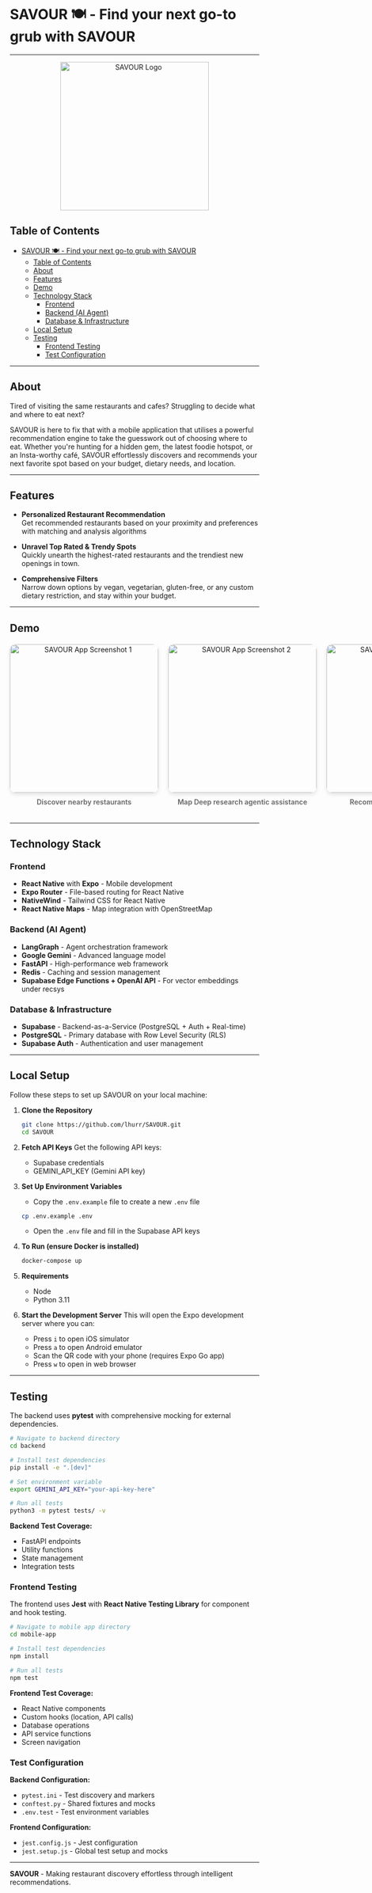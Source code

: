 # SAVOUR 🍽️ - Find your next go-to grub with SAVOUR

---

<div align="center">
  <img src="./assets/README.png" alt="SAVOUR Logo" width="300" />
</div>

## Table of Contents

- [SAVOUR 🍽️ - Find your next go-to grub with SAVOUR](#savour-️---find-your-next-go-to-grub-with-savour)
  - [Table of Contents](#table-of-contents)
  - [About](#about)
  - [Features](#features)
  - [Demo](#demo)
  - [Technology Stack](#technology-stack)
    - [Frontend](#frontend)
    - [Backend (AI Agent)](#backend-ai-agent)
    - [Database \& Infrastructure](#database--infrastructure)
  - [Local Setup](#local-setup)
  - [Testing](#testing)
    - [Frontend Testing](#frontend-testing)
    - [Test Configuration](#test-configuration)

---

## About

Tired of visiting the same restaurants and cafes? Struggling to decide what and where to eat next?

SAVOUR is here to fix that with a mobile application that utilises a powerful recommendation engine to take the guesswork out of choosing where to eat. Whether you're hunting for a hidden gem, the latest foodie hotspot, or an Insta-worthy café, SAVOUR effortlessly discovers and recommends your next favorite spot based on your budget, dietary needs, and location.

---

## Features

- **Personalized Restaurant Recommendation**  
  Get recommended restaurants based on your proximity and preferences with matching and analysis algorithms

- **Unravel Top Rated & Trendy Spots**  
  Quickly unearth the highest-rated restaurants and the trendiest new openings in town.

- **Comprehensive Filters**  
  Narrow down options by vegan, vegetarian, gluten-free, or any custom dietary restriction, and stay within your budget.

---

## Demo

<div align="center">
  <div style="display: grid; grid-template-columns: repeat(3, 1fr); gap: 20px; margin: 20px 0;">
    <div style="text-align: center;">
      <img src="./assets/img1.png" alt="SAVOUR App Screenshot 1" width="300" style="border-radius: 12px; box-shadow: 0 4px 8px rgba(0,0,0,0.1);" />
      <p style="margin-top: 10px; font-weight: 600; color: #666;">Discover nearby restaurants</p>
    </div>
    <div style="text-align: center;">
      <img src="./assets/img2.png" alt="SAVOUR App Screenshot 2" width="300" style="border-radius: 12px; box-shadow: 0 4px 8px rgba(0,0,0,0.1);" />
      <p style="margin-top: 10px; font-weight: 600; color: #666;">Map Deep research agentic assistance</p>
    </div>
    <div style="text-align: center;">
      <img src="./assets/img3.png" alt="SAVOUR App Screenshot 3" width="300" style="border-radius: 12px; box-shadow: 0 4px 8px rgba(0,0,0,0.1);" />
      <p style="margin-top: 10px; font-weight: 600; color: #666;">Recommendations just for you</p>
    </div>
  </div>
</div>

---

## Technology Stack

### Frontend

- **React Native** with **Expo** - Mobile development
- **Expo Router** - File-based routing for React Native
- **NativeWind** - Tailwind CSS for React Native
- **React Native Maps** - Map integration with OpenStreetMap

### Backend (AI Agent)

- **LangGraph** - Agent orchestration framework
- **Google Gemini** - Advanced language model
- **FastAPI** - High-performance web framework
- **Redis** - Caching and session management
- **Supabase Edge Functions + OpenAI API** - For vector embeddings under recsys

### Database & Infrastructure

- **Supabase** - Backend-as-a-Service (PostgreSQL + Auth + Real-time)
- **PostgreSQL** - Primary database with Row Level Security (RLS)
- **Supabase Auth** - Authentication and user management

---

## Local Setup

Follow these steps to set up SAVOUR on your local machine:

1. **Clone the Repository**

   ```bash
   git clone https://github.com/lhurr/SAVOUR.git
   cd SAVOUR
   ```

2. **Fetch API Keys**
   Get the following API keys:

   - Supabase credentials
   - GEMINI_API_KEY (Gemini API key)

3. **Set Up Environment Variables**

   - Copy the `.env.example` file to create a new `.env` file

   ```bash
   cp .env.example .env
   ```

   - Open the `.env` file and fill in the Supabase API keys

4. **To Run (ensure Docker is installed)**

   ```bash
   docker-compose up
   ```

5. **Requirements**

   - Node
   - Python 3.11

6. **Start the Development Server**
   This will open the Expo development server where you can:
   - Press `i` to open iOS simulator
   - Press `a` to open Android emulator
   - Scan the QR code with your phone (requires Expo Go app)
   - Press `w` to open in web browser

---

## Testing

The backend uses **pytest** with comprehensive mocking for external dependencies.

```bash
# Navigate to backend directory
cd backend

# Install test dependencies
pip install -e ".[dev]"

# Set environment variable
export GEMINI_API_KEY="your-api-key-here"

# Run all tests
python3 -m pytest tests/ -v

```

**Backend Test Coverage:**

- FastAPI endpoints 
- Utility functions 
- State management 
- Integration tests 

### Frontend Testing

The frontend uses **Jest** with **React Native Testing Library** for component and hook testing.

```bash
# Navigate to mobile app directory
cd mobile-app

# Install test dependencies
npm install

# Run all tests
npm test
```

**Frontend Test Coverage:**

- React Native components
- Custom hooks (location, API calls)
- Database operations
- API service functions
- Screen navigation

### Test Configuration

**Backend Configuration:**

- `pytest.ini` - Test discovery and markers
- `conftest.py` - Shared fixtures and mocks
- `.env.test` - Test environment variables

**Frontend Configuration:**

- `jest.config.js` - Jest configuration
- `jest.setup.js` - Global test setup and mocks

---

**SAVOUR** - Making restaurant discovery effortless through intelligent recommendations.
